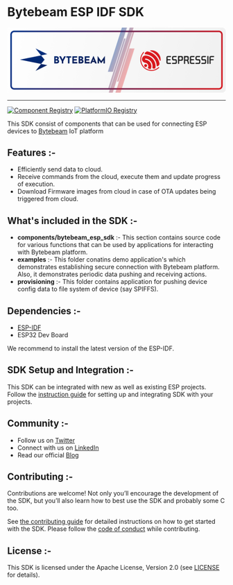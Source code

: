 # Bytebeam ESP IDF SDK

<div>
    <img alt="Bytebeam ESP IDF SDK Logo" src="docs/logo.png" />
</div>

---

[![Component Registry](https://components.espressif.com/components/bytebeamio/bytebeam-esp-idf-sdk/badge.svg)](https://components.espressif.com/components/bytebeamio/bytebeam-esp-idf-sdk)
[![PlatformIO Registry](https://badges.registry.platformio.org/packages/bytebeamio/library/bytebeam-esp-idf-sdk.svg)](https://registry.platformio.org/libraries/bytebeamio/bytebeam-esp-idf-sdk)

This SDK consist of components that can be used for connecting ESP devices to [Bytebeam](https://bytebeam.io/) IoT platform

## Features :-

- Efficiently send data to cloud.
- Receive commands from the cloud, execute them and update progress of execution.
- Download Firmware images from cloud in case of OTA updates being triggered from cloud.

## What's included in the SDK :-

- **components/bytebeam_esp_sdk** :-  This section contains source code for various functions that can be used by applications for interacting with Bytebeam platform. 
- **examples** :- This folder conatins demo application's which demonstrates establishing secure connection with Bytebeam platform. Also, it demonstrates periodic data pushing and receiving actions.
- **provisioning** :- This folder contains application for pushing device config data to file system of device (say SPIFFS).

## Dependencies :-

- [ESP-IDF](https://docs.espressif.com/projects/esp-idf/en/latest/esp32/get-started/) 
- ESP32 Dev Board

We recommend to install the latest version of the ESP-IDF.

## SDK Setup and Integration :-

This SDK can be integrated with new as well as existing ESP projects. Follow the [instruction guide](https://bytebeam.io/docs/esp-idf) for setting up and integrating SDK with your projects. 

## Community :-

- Follow us on [Twitter](https://twitter.com/bytebeamhq)
- Connect with us on [LinkedIn](https://www.linkedin.com/company/bytebeam/)
- Read our official [Blog](https://bytebeam.io/blog/)

## Contributing :-

Contributions are welcome! Not only you’ll encourage the development of the SDK, but you’ll also learn how to best use the SDK and probably some C too.

See [the contributing guide](CONTRIBUTING.md) for detailed instructions on how to get started with the SDK. Please follow the [code of conduct](CODE_OF_CONDUCT.md) while contributing.

## License :-

This SDK is licensed under the Apache License, Version 2.0 (see [LICENSE](LICENSE) for details).